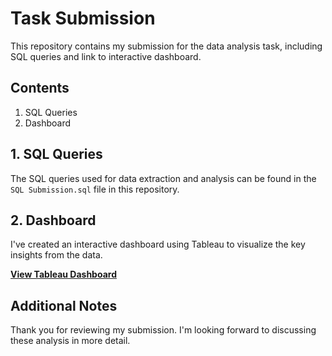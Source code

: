 # Task Submission

This repository contains my submission for the data analysis task, including SQL queries and link to interactive dashboard.

## Contents

1. SQL Queries
2. Dashboard

## 1. SQL Queries

The SQL queries used for data extraction and analysis can be found in the `SQL Submission.sql` file in this repository. 
## 2. Dashboard

I've created an interactive dashboard using Tableau to visualize the key insights from the data.

**[View Tableau Dashboard](https://public.tableau.com/views/HRDashboard_17198020136490/Dashboard?:language=en-US&publish=yes&:sid=&:display_count=n&:origin=viz_share_link)**  

## Additional Notes

Thank you for reviewing my submission. I'm looking forward to discussing these analysis in more detail.
